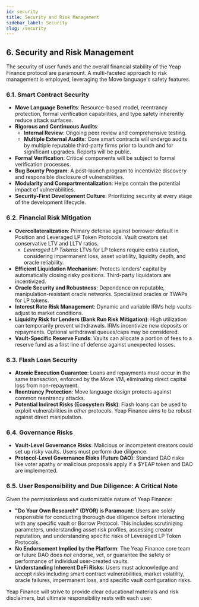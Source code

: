 ```yaml
---
id: security
title: Security and Risk Management
sidebar_label: Security
slug: /security
---
```


## 6. Security and Risk Management

The security of user funds and the overall financial stability of the Yeap Finance protocol are paramount. A multi-faceted approach to risk management is employed, leveraging the Move language's safety features.

### 6.1. Smart Contract Security

* **Move Language Benefits**: Resource-based model, reentrancy protection, formal verification capabilities, and type safety inherently reduce attack surfaces.
* **Rigorous and Continuous Audits**:
    * **Internal Review**: Ongoing peer review and comprehensive testing.
    * **Multiple External Audits**: Core smart contracts will undergo audits by multiple reputable third-party firms prior to launch and for significant upgrades. Reports will be public.
* **Formal Verification**: Critical components will be subject to formal verification processes.
* **Bug Bounty Program**: A post-launch program to incentivize discovery and responsible disclosure of vulnerabilities.
* **Modularity and Compartmentalization**: Helps contain the potential impact of vulnerabilities.
* **Security-First Development Culture**: Prioritizing security at every stage of the development lifecycle.

### 6.2. Financial Risk Mitigation

* **Overcollateralization**: Primary defense against borrower default in Position and Leveraged LP Token Protocols. Vault creators set conservative LTV and LLTV ratios.
    * *Leveraged LP Tokens*: LTVs for LP tokens require extra caution, considering impermanent loss, asset volatility, liquidity depth, and oracle reliability.
* **Efficient Liquidation Mechanism**: Protects lenders' capital by automatically closing risky positions. Third-party liquidators are incentivized.
* **Oracle Security and Robustness**: Dependence on reputable, manipulation-resistant oracle networks. Specialized oracles or TWAPs for LP tokens.
* **Interest Rate Risk Management**: Dynamic and variable IRMs help vaults adjust to market conditions.
* **Liquidity Risk for Lenders (Bank Run Risk Mitigation)**: High utilization can temporarily prevent withdrawals. IRMs incentivize new deposits or repayments. Optional withdrawal queues/caps may be considered.
* **Vault-Specific Reserve Funds**: Vaults can allocate a portion of fees to a reserve fund as a first line of defense against unexpected losses.

### 6.3. Flash Loan Security

* **Atomic Execution Guarantee**: Loans and repayments must occur in the same transaction, enforced by the Move VM, eliminating direct capital loss from non-repayment.
* **Reentrancy Protection**: Move language design protects against common reentrancy attacks.
* **Potential Indirect Risks (Ecosystem Risk)**: Flash loans can be used to exploit vulnerabilities in *other* protocols. Yeap Finance aims to be robust against direct manipulation.

### 6.4. Governance Risks

* **Vault-Level Governance Risks**: Malicious or incompetent creators could set up risky vaults. Users must perform due diligence.
* **Protocol-Level Governance Risks (Future DAO)**: Standard DAO risks like voter apathy or malicious proposals apply if a $YEAP token and DAO are implemented.

### 6.5. User Responsibility and Due Diligence: A Critical Note

Given the permissionless and customizable nature of Yeap Finance:

* **"Do Your Own Research" (DYOR) is Paramount**: Users are solely responsible for conducting thorough due diligence before interacting with any specific vault or Borrow Protocol. This includes scrutinizing parameters, understanding asset risk profiles, assessing creator reputation, and understanding specific risks of Leveraged LP Token Protocols.
* **No Endorsement Implied by the Platform**: The Yeap Finance core team or future DAO does *not* endorse, vet, or guarantee the safety or performance of individual user-created vaults.
* **Understanding Inherent DeFi Risks**: Users must acknowledge and accept risks including smart contract vulnerabilities, market volatility, oracle failures, impermanent loss, and specific vault configuration risks.

Yeap Finance will strive to provide clear educational materials and risk disclaimers, but ultimate responsibility rests with each user.
